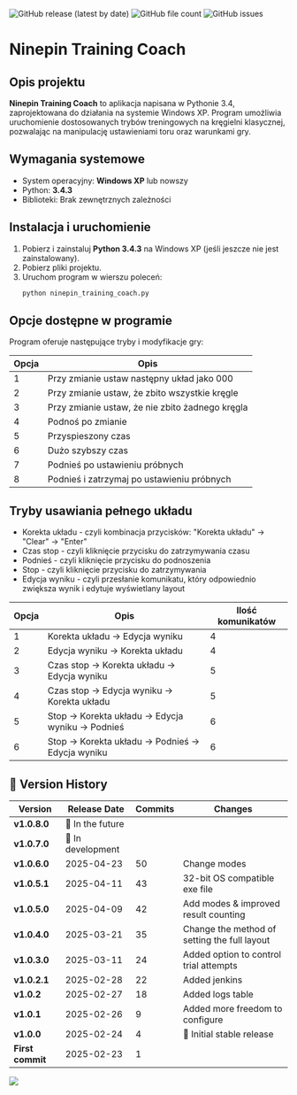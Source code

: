 ![GitHub release (latest by date)](https://img.shields.io/github/v/release/patlukas/ninepin_training_coach?label=Latest%20Release)
![GitHub file count](https://img.shields.io/github/directory-file-count/patlukas/ninepin_training_coach)
![GitHub issues](https://img.shields.io/github/issues/patlukas/ninepin_training_coach)

# Ninepin Training Coach

## Opis projektu

**Ninepin Training Coach** to aplikacja napisana w Pythonie 3.4, zaprojektowana do działania na systemie Windows XP. Program umożliwia uruchomienie dostosowanych trybów treningowych na kręgielni klasycznej, pozwalając na manipulację ustawieniami toru oraz warunkami gry.

## Wymagania systemowe

- System operacyjny: **Windows XP** lub nowszy
- Python: **3.4.3**
- Biblioteki: Brak zewnętrznych zależności

## Instalacja i uruchomienie

1. Pobierz i zainstaluj **Python 3.4.3** na Windows XP (jeśli jeszcze nie jest zainstalowany).
2. Pobierz pliki projektu.
3. Uruchom program w wierszu poleceń:
   ```sh
   python ninepin_training_coach.py
   ```

## Opcje dostępne w programie

Program oferuje następujące tryby i modyfikacje gry:

| Opcja | Opis                                            |
| ----- | ----------------------------------------------- |
| 1     | Przy zmianie ustaw następny układ jako 000      |
| 2     | Przy zmianie ustaw, że zbito wszystkie kręgle   |
| 3     | Przy zmianie ustaw, że nie zbito żadnego kręgla |
| 4     | Podnoś po zmianie                               |
| 5     | Przyspieszony czas                              |
| 6     | Dużo szybszy czas                               |
| 7     | Podnieś po ustawieniu próbnych                  |
| 8     | Podnieś i zatrzymaj po ustawieniu próbnych      |

## Tryby usawiania pełnego układu

* Korekta układu - czyli kombinacja przycisków: "Korekta układu" -> "Clear" -> "Enter"
* Czas stop - czyli kliknięcie przycisku do zatrzymywania czasu
* Podnieś - czyli kliknięcie przycisku do podnoszenia
* Stop - czyli kliknięcie przycisku do zatrzymywania
* Edycja wyniku - czyli przesłanie komunikatu, który odpowiednio zwiększa wynik i edytuje wyświetlany layout

| Opcja | Opis                                                | Ilość komunikatów |
|-------|-----------------------------------------------------|-------------------|
| 1     | Korekta układu -> Edycja wyniku                     | 4                 |
| 2     | Edycja wyniku -> Korekta układu                     | 4                 |
| 3     | Czas stop -> Korekta układu -> Edycja wyniku        | 5                 |
| 4     | Czas stop -> Edycja wyniku -> Korekta układu        | 5                 |
| 5     | Stop -> Korekta układu -> Edycja wyniku -> Podnieś  | 6                 |
| 6     | Stop -> Korekta układu -> Podnieś -> Edycja wyniku  | 6                 |



## 📌 Version History

| Version          | Release Date      | Commits | Changes                                      |
|------------------|-------------------|---------|----------------------------------------------|
| **v1.0.8.0**     | 🚧 In the future  |         |                                              |
| **v1.0.7.0**     | 🚧 In development |         |                                              |
| **v1.0.6.0**     | 2025-04-23        | 50      | Change modes                                 |
| **v1.0.5.1**     | 2025-04-11        | 43      | 32-bit OS compatible exe file                |
| **v1.0.5.0**     | 2025-04-09        | 42      | Add modes & improved result counting         |
| **v1.0.4.0**     | 2025-03-21        | 35      | Change the method of setting the full layout |
| **v1.0.3.0**     | 2025-03-11        | 24      | Added option to control trial attempts       |
| **v1.0.2.1**     | 2025-02-28        | 22      | Added jenkins                                |
| **v1.0.2**       | 2025-02-27        | 18      | Added logs table                             |
| **v1.0.1**       | 2025-02-26        | 9       | Added more freedom to configure              |
| **v1.0.0**       | 2025-02-24        | 4       | 🎉 Initial stable release                    |
| **First commit** | 2025-02-23        | 1       |                                              |

![](https://github.ct8.pl/readme/patlukas/ninepin_training_coach)

